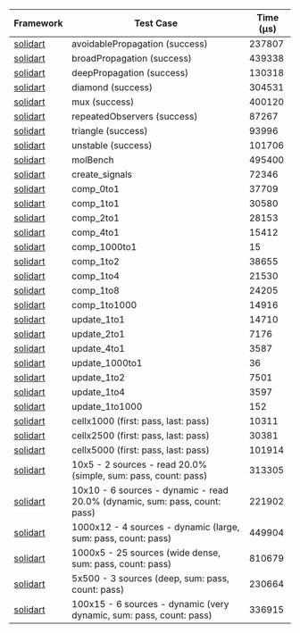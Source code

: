 | Framework | Test Case | Time (μs) |
| --- | --- | --- |
| [solidart](https://github.com/nank1ro/solidart) | avoidablePropagation (success) | 237807 |
| [solidart](https://github.com/nank1ro/solidart) | broadPropagation (success) | 439338 |
| [solidart](https://github.com/nank1ro/solidart) | deepPropagation (success) | 130318 |
| [solidart](https://github.com/nank1ro/solidart) | diamond (success) | 304531 |
| [solidart](https://github.com/nank1ro/solidart) | mux (success) | 400120 |
| [solidart](https://github.com/nank1ro/solidart) | repeatedObservers (success) | 87267 |
| [solidart](https://github.com/nank1ro/solidart) | triangle (success) | 93996 |
| [solidart](https://github.com/nank1ro/solidart) | unstable (success) | 101706 |
| [solidart](https://github.com/nank1ro/solidart) | molBench | 495400 |
| [solidart](https://github.com/nank1ro/solidart) | create_signals | 72346 |
| [solidart](https://github.com/nank1ro/solidart) | comp_0to1 | 37709 |
| [solidart](https://github.com/nank1ro/solidart) | comp_1to1 | 30580 |
| [solidart](https://github.com/nank1ro/solidart) | comp_2to1 | 28153 |
| [solidart](https://github.com/nank1ro/solidart) | comp_4to1 | 15412 |
| [solidart](https://github.com/nank1ro/solidart) | comp_1000to1 | 15 |
| [solidart](https://github.com/nank1ro/solidart) | comp_1to2 | 38655 |
| [solidart](https://github.com/nank1ro/solidart) | comp_1to4 | 21530 |
| [solidart](https://github.com/nank1ro/solidart) | comp_1to8 | 24205 |
| [solidart](https://github.com/nank1ro/solidart) | comp_1to1000 | 14916 |
| [solidart](https://github.com/nank1ro/solidart) | update_1to1 | 14710 |
| [solidart](https://github.com/nank1ro/solidart) | update_2to1 | 7176 |
| [solidart](https://github.com/nank1ro/solidart) | update_4to1 | 3587 |
| [solidart](https://github.com/nank1ro/solidart) | update_1000to1 | 36 |
| [solidart](https://github.com/nank1ro/solidart) | update_1to2 | 7501 |
| [solidart](https://github.com/nank1ro/solidart) | update_1to4 | 3597 |
| [solidart](https://github.com/nank1ro/solidart) | update_1to1000 | 152 |
| [solidart](https://github.com/nank1ro/solidart) | cellx1000 (first: pass, last: pass) | 10311 |
| [solidart](https://github.com/nank1ro/solidart) | cellx2500 (first: pass, last: pass) | 30381 |
| [solidart](https://github.com/nank1ro/solidart) | cellx5000 (first: pass, last: pass) | 101914 |
| [solidart](https://github.com/nank1ro/solidart) | 10x5 - 2 sources - read 20.0% (simple, sum: pass, count: pass) | 313305 |
| [solidart](https://github.com/nank1ro/solidart) | 10x10 - 6 sources - dynamic - read 20.0% (dynamic, sum: pass, count: pass) | 221902 |
| [solidart](https://github.com/nank1ro/solidart) | 1000x12 - 4 sources - dynamic (large, sum: pass, count: pass) | 449904 |
| [solidart](https://github.com/nank1ro/solidart) | 1000x5 - 25 sources (wide dense, sum: pass, count: pass) | 810679 |
| [solidart](https://github.com/nank1ro/solidart) | 5x500 - 3 sources (deep, sum: pass, count: pass) | 230664 |
| [solidart](https://github.com/nank1ro/solidart) | 100x15 - 6 sources - dynamic (very dynamic, sum: pass, count: pass) | 336915 |
